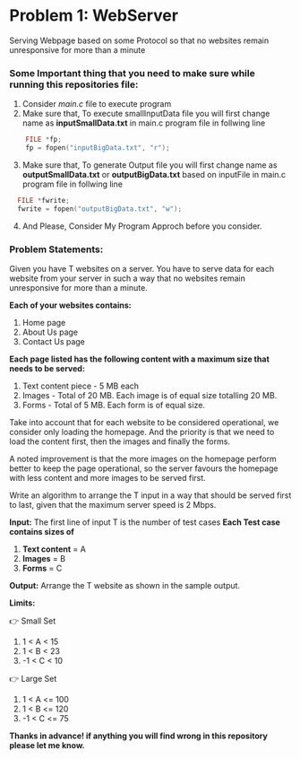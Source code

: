 # Problem 1: WebServer
Serving Webpage based on some Protocol so that no websites remain unresponsive for more than a minute

### Some Important thing that you need to make sure while running this repositories file:
1. Consider *main.c* file to execute program
2. Make sure that, To execute smallInputData file you will first change name as **inputSmallData.txt** in main.c program file in follwing line
```c 
    FILE *fp;
    fp = fopen("inputBigData.txt", "r");
``` 
3. Make sure that, To generate Output file you will first change name as **outputSmallData.txt** or **outputBigData.txt** based on inputFile in main.c program file in follwing line
```c 
  FILE *fwrite;
  fwrite = fopen("outputBigData.txt", "w");
```
4. And Please, Consider My Program Approch before you consider.

### Problem Statements:
Given you have T websites on a server. You have to serve data for each website from your server in such a way that no websites remain unresponsive for more than a minute.

**Each of your websites contains:**
1. Home page
2. About Us page
3. Contact Us page

**Each page listed has the following content with a maximum size that needs to be served:**
1. Text content piece - 5 MB each
2. Images - Total of 20 MB. Each image is of equal size totalling 20 MB.
3. Forms - Total of 5 MB. Each form is of equal size.

Take into account that for each website to be considered operational, we consider only loading the homepage. And the priority is that we need to load the content first, then the images and finally the forms.

A noted improvement is that the more images on the homepage perform better to keep the page operational, so the server favours the homepage with less content and more images to be served first.

Write an algorithm to arrange the T input in a way that should be served first to last, given that the maximum server speed is 2 Mbps.

**Input:**
The first line of input T  is the number of test cases
**Each Test case contains sizes of**
1) **Text content**  =  A
2) **Images** = B
3) **Forms** = C


**Output:**
Arrange the T website as shown in the sample output.

**Limits:**

:point_right: Small Set
1) 1 < A < 15
2) 1 < B < 23
3) -1 < C < 10

:point_right: Large Set
1) 1 < A <= 100
2) 1 < B <= 120
3) -1 < C <= 75

**Thanks in advance! if anything you will find wrong in this repository please let me know.**
